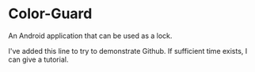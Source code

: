 Color-Guard
===========

An Android application that can be used as a lock.

I've added this line to try to demonstrate Github. If sufficient time exists, I can give a tutorial.

